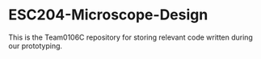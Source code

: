 # ESC204-Microscope-Design
This is the Team0106C repository for storing relevant code written during our prototyping. 
